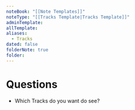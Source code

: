 ```yaml
---
noteBook: "[[Note Templates]]"
noteType: "[[Tracks Template|Tracks Template]]"
adminTemplate: 
allTemplate: 
aliases:
  - Tracks
dated: false
folderNote: true
folder:
---
```

# Questions
- Which Tracks do you want do see?
